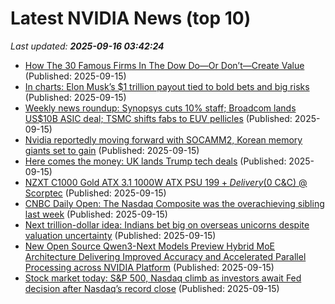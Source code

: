 # Latest NVIDIA News (top 10)
_Last updated: **2025-09-16 03:42:24**_

- [How The 30 Famous Firms In The Dow Do—Or Don’t—Create Value](https://www.forbes.com/sites/stevedenning/2025/09/14/how-the-30-famous-firms-in-the-dow-do-or-dont-create-value/) (Published: 2025-09-15)
- [In charts: Elon Musk’s $1 trillion payout tied to bold bets and big risks](https://www.livemint.com/companies/in-charts-elon-musk-s-1-trillion-payout-tied-to-bold-bets-and-big-risks-11757850673349.html) (Published: 2025-09-15)
- [Weekly news roundup: Synopsys cuts 10% staff; Broadcom lands US$10B ASIC deal; TSMC shifts fabs to EUV pellicles](https://www.digitimes.com/news/a20250915VL201/digitimes-asia-tsmc-synopsys-asic-euv.html) (Published: 2025-09-15)
- [Nvidia reportedly moving forward with SOCAMM2, Korean memory giants set to gain](https://www.digitimes.com/news/a20250915VL205/nvidia-samsung-sk-hynix-production-micron.html) (Published: 2025-09-15)
- [Here comes the money: UK lands Trump tech deals](https://www.politico.eu/article/uk-money-donald-trump-tech-deals-nvidia-openai-keir-starmer/) (Published: 2025-09-15)
- [NZXT C1000 Gold ATX 3.1 1000W ATX PSU $199 + Delivery ($0 C&C) @ Scorptec](https://www.ozbargain.com.au/node/924149) (Published: 2025-09-15)
- [CNBC Daily Open: The Nasdaq Composite was the overachieving sibling last week](https://www.cnbc.com/2025/09/15/cnbc-daily-open-the-nasdaq-composite-was-the-overachieving-sibling-last-week.html) (Published: 2025-09-15)
- [Next trillion-dollar idea: Indians bet big on overseas unicorns despite valuation uncertainty](https://economictimes.indiatimes.com/wealth/invest/next-trillion-dollar-idea-indians-bet-big-on-overseas-unicorns-despite-valuation-uncertainty/articleshow/123864702.cms) (Published: 2025-09-15)
- [New Open Source Qwen3-Next Models Preview Hybrid MoE Architecture Delivering Improved Accuracy and Accelerated Parallel Processing across NVIDIA Platform](https://developer.nvidia.com/blog/new-open-source-qwen3-next-models-preview-hybrid-moe-architecture-delivering-improved-accuracy-and-accelerated-parallel-processing-across-nvidia-platform/) (Published: 2025-09-15)
- [Stock market today: S&P 500, Nasdaq climb as investors await Fed decision after Nasdaq’s record close](https://finance.yahoo.com/news/live/stock-market-today-sp-500-nasdaq-climb-as-investors-await-fed-decision-after-nasdaqs-record-close-000206835.html) (Published: 2025-09-15)
